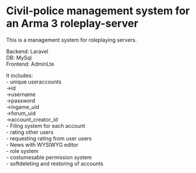 # Civil-police management system for an Arma 3 roleplay-server<br>

This is a management system for roleplaying servers.<br>

Backend: Laravel<br>
DB: MySql<br>
Frontend: AdminLte<br>

It includes:<br>
    - unique useraccounts <br>
        ->id<br>
        ->username<br>
        ->password<br>
        ->ingame_uid<br>
        ->forum_uid<br>
        ->account_creator_id<br>
    - Filing system for each account<br>
    - rating other users<br>
    - requesting rating from user users<br>
    - News with WYSIWYG editor<br>
    - role system<br>
    - costumesable permission system<br>
    - softdeleting and restoring of accounts<br>
